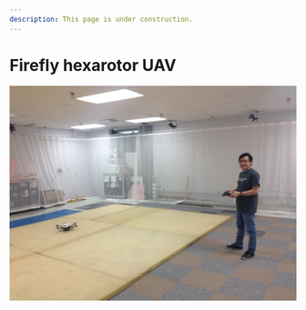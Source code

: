 ```yaml
---
description: This page is under construction.
---
```


# Firefly hexarotor UAV

![](../.gitbook/assets/firefly_tien.jpg)

